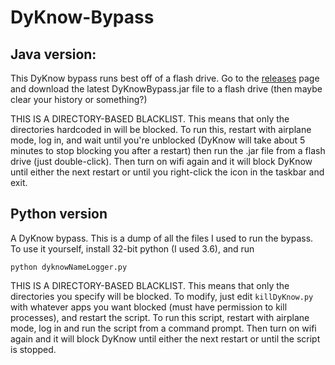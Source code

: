 # DyKnow-Bypass

## Java version:

This DyKnow bypass runs best off of a flash drive. Go to the [releases](https://github.com/NoMod-Programming/DyKnow-Bypass/releases) page and download the latest DyKnowBypass.jar file to a flash drive (then maybe clear your history or something?)

THIS IS A DIRECTORY-BASED BLACKLIST. This means that only the directories hardcoded in will be blocked. To run this, restart with airplane mode, log in, and wait until you're unblocked (DyKnow will take about 5 minutes to stop blocking you after a restart) then run the .jar file from a flash drive (just double-click). Then turn on wifi again and it will block DyKnow until either the next restart or until you right-click the icon in the taskbar and exit.

## Python version

A DyKnow bypass. This is a dump of all the files I used to run the bypass. To use it yourself, install 32-bit python (I used 3.6), and run 

    python dyknowNameLogger.py
    
THIS IS A DIRECTORY-BASED BLACKLIST. This means that only the directories you specify will be blocked. To modify, just edit `killDyKnow.py` with whatever apps you want blocked (must have permission to kill processes), and restart the script. To run this script, restart with airplane mode, log in and run the script from a command prompt. Then turn on wifi again and it will block DyKnow until either the next restart or until the script is stopped.
